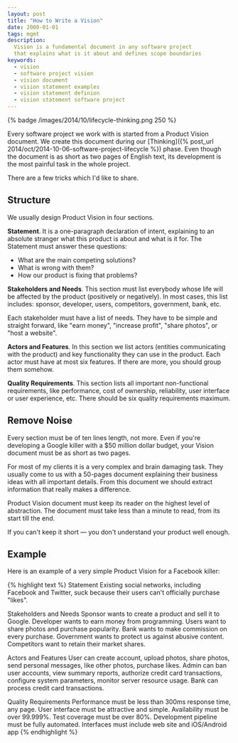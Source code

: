 ```yaml
---
layout: post
title: "How to Write a Vision"
date: 2000-01-01
tags: mgmt
description:
  Vision is a fundamental document in any software project
  that explains what is it about and defines scope boundaries
keywords:
  - vision
  - software project vision
  - vision document
  - vision statement examples
  - vision statement definion
  - vision statement software project
---
```


{% badge /images/2014/10/lifecycle-thinking.png 250 %}

Every software project we work with is started from a Product Vision document. We
create this document during our
[Thinking]({% post_url 2014/oct/2014-10-06-software-project-lifecycle %})
phase. Even though the document is as short as two pages of English text,
its development is the most painful task in the whole project.

There are a few tricks which I'd like to share.

<!--more-->

## Structure

We usually design Product Vision in four sections.

**Statement**. It is a one-paragraph declaration of intent, explaining
to an absolute stranger what this product is about and what is it for.
The Statement must answer these questions:

 * What are the main competing solutions?
 * What is wrong with them?
 * How our product is fixing that problems?

**Stakeholders and Needs**. This section must list everybody whose life
will be affected by the product (positively or negatively). In most cases,
this list includes: sponsor, developer, users, competitors, government,
bank, etc.

Each stakeholder must have a list of needs. They have to be simple
and straight forward, like "earn money", "increase profit", "share photos",
or "host a website".

**Actors and Features**. In this section we list actors
(entities communicating with the product) and key functionality
they can use in the product. Each actor must have at most six features. If
there are more, you should group them somehow.

**Quality Requirements**. This section lists all important non-functional
requirements, like performance, cost of ownership, reliability, user
interface or user experience, etc. There should be six quality
requirements maximum.

## Remove Noise

Every section must be of ten lines length, not more. Even if you're
developing a Google killer with a $50 million dollar budget, your Vision
document must be as short as two pages.

For most of my clients it is a very complex and brain damaging task. They
usually come to us with a 50-pages document explaining their business
ideas with all important details. From this document we should extract
information that really makes a difference.

Product Vision document must keep its reader on the highest level
of abstraction. The document must take less than a minute to read,
from its start till the end.

If you can't keep it short &mdash; you don't understand your product well enough.

## Example

Here is an example of a very simple Product Vision
for a Facebook killer:

{% highlight text %}
Statement
  Existing social networks, including Facebook and Twitter,
  suck because their users can't officially purchase "likes".

Stakeholders and Needs
  Sponsor wants to create a product and sell it to Google.
  Developer wants to earn money from programming.
  Users want to share photos and purchase popularity.
  Bank wants to make commission on every purchase.
  Government wants to protect us against abusive content.
  Competitors want to retain their market shares.

Actors and Features
  User can create account, upload photos, share photos,
    send personal messages, like other photos, purchase likes.
  Admin can ban user accounts, view summary reports, authorize
    credit card transactions, configure system parameters,
    monitor server resource usage.
  Bank can process credit card transactions.

Quality Requirements
  Performance must be less than 300ms response time, any page.
  User interface must be attractive and simple.
  Availability must be over 99.999%.
  Test coverage must be over 80%.
  Development pipeline must be fully automated.
  Interfaces must include web site and iOS/Android app
{% endhighlight %}
